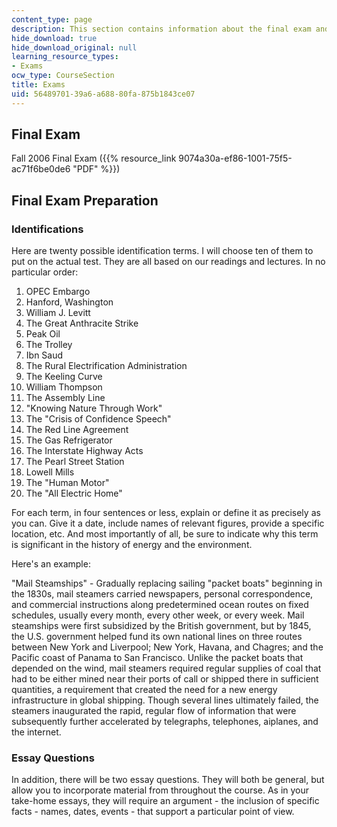 ```yaml
---
content_type: page
description: This section contains information about the final exam and its preparation.
hide_download: true
hide_download_original: null
learning_resource_types:
- Exams
ocw_type: CourseSection
title: Exams
uid: 56489701-39a6-a688-80fa-875b1843ce07
---
```


Final Exam
----------

Fall 2006 Final Exam ({{% resource_link 9074a30a-ef86-1001-75f5-ac71f6be0de6 "PDF" %}})

Final Exam Preparation
----------------------

### Identifications

Here are twenty possible identification terms. I will choose ten of them to put on the actual test. They are all based on our readings and lectures. In no particular order:

1.  OPEC Embargo
2.  Hanford, Washington
3.  William J. Levitt
4.  The Great Anthracite Strike
5.  Peak Oil
6.  The Trolley
7.  Ibn Saud
8.  The Rural Electrification Administration
9.  The Keeling Curve
10.  William Thompson
11.  The Assembly Line
12.  "Knowing Nature Through Work"
13.  The "Crisis of Confidence Speech"
14.  The Red Line Agreement
15.  The Gas Refrigerator
16.  The Interstate Highway Acts
17.  The Pearl Street Station
18.  Lowell Mills
19.  The "Human Motor"
20.  The "All Electric Home"

For each term, in four sentences or less, explain or define it as precisely as you can. Give it a date, include names of relevant figures, provide a specific location, etc. And most importantly of all, be sure to indicate why this term is significant in the history of energy and the environment.

Here's an example:

"Mail Steamships" - Gradually replacing sailing "packet boats" beginning in the 1830s, mail steamers carried newspapers, personal correspondence, and commercial instructions along predetermined ocean routes on fixed schedules, usually every month, every other week, or every week. Mail steamships were first subsidized by the British government, but by 1845, the U.S. government helped fund its own national lines on three routes between New York and Liverpool; New York, Havana, and Chagres; and the Pacific coast of Panama to San Francisco. Unlike the packet boats that depended on the wind, mail steamers required regular supplies of coal that had to be either mined near their ports of call or shipped there in sufficient quantities, a requirement that created the need for a new energy infrastructure in global shipping. Though several lines ultimately failed, the steamers inaugurated the rapid, regular flow of information that were subsequently further accelerated by telegraphs, telephones, aiplanes, and the internet.

### Essay Questions

In addition, there will be two essay questions. They will both be general, but allow you to incorporate material from throughout the course. As in your take-home essays, they will require an argument - the inclusion of specific facts - names, dates, events - that support a particular point of view.